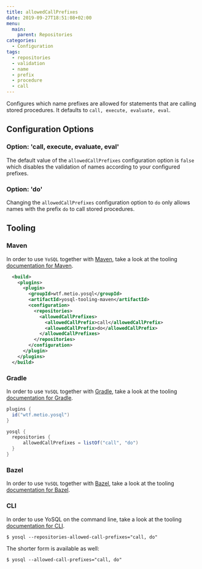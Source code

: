 ```yaml
---
title: allowedCallPrefixes
date: 2019-09-27T18:51:08+02:00
menu:
  main:
    parent: Repositories
categories:
  - Configuration
tags:
  - repositories
  - validation
  - name
  - prefix
  - procedure
  - call
---
```


Configures which name prefixes are allowed for statements that are calling stored procedures. It defaults to `call, execute, evaluate, eval`.

## Configuration Options

### Option: 'call, execute, evaluate, eval'

The default value of the `allowedCallPrefixes` configuration option is `false` which disables the validation of names according to your configured prefixes.

### Option: 'do'

Changing the `allowedCallPrefixes` configuration option to `do` only allows names with the prefix `do` to call stored procedures.

## Tooling

### Maven

In order to use `YoSQL` together with [Maven](https://maven.apache.org/), take a look at the tooling [documentation
for Maven](../../tooling/maven).

```xml
  <build>
    <plugins>
      <plugin>
        <groupId>wtf.metio.yosql</groupId>
        <artifactId>yosql-tooling-maven</artifactId>
        <configuration>
          <repositories>
            <allowedCallPrefixes>
              <allowedCallPrefix>call</allowedCallPrefix>
              <allowedCallPrefix>do</allowedCallPrefix>
            </allowedCallPrefixes>
          </repositories>
        </configuration>
      </plugin>
    </plugins>
  </build>
```

### Gradle

In order to use `YoSQL` together with [Gradle](https://gradle.org/), take a look at the tooling [documentation for Gradle](../../tooling/gradle).

```groovy
plugins {
  id("wtf.metio.yosql")
}

yosql {
  repositories {
      allowedCallPrefixes = listOf("call", "do")
  }
}
```

### Bazel

In order to use `YoSQL` together with [Bazel](https://bazel.build/), take a look at the tooling [documentation for
Bazel](../../tooling/bazel).

### CLI

In order to use YoSQL on the command line, take a look at the tooling [documentation for CLI](../../tooling/cli).

```shell
$ yosql --repositories-allowed-call-prefixes="call, do"
```

The shorter form is available as well:

```shell
$ yosql --allowed-call-prefixes="call, do"
```
